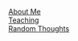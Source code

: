 [About Me](https://saurishc.github.io/about)\
[Teaching](https://saurishc.github.io/teaching)\
[Random Thoughts](https://saurishc.github.io/random)
